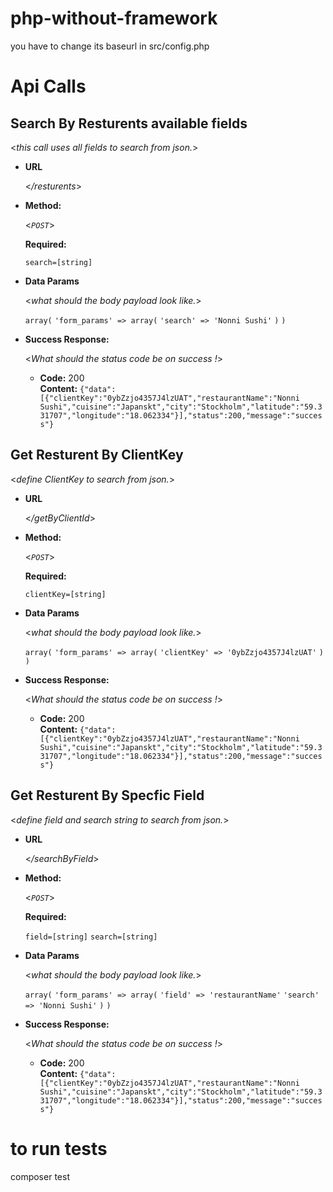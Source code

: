 # php-without-framework

you have to change its baseurl in src/config.php

# Api Calls
**Search By Resturents available fields**
----
  <_this call uses all fields to search from json._>

* **URL**

  <_/resturents_>

* **Method:**
  
  <_`POST`_>

   **Required:**
 
   `search=[string]`

* **Data Params**

  <_what should the body payload look like._>
   
   `array(`
      `'form_params' => array(`
          `'search' => 'Nonni Sushi'`
      `)`
  `)`

* **Success Response:**
  
  <_What should the status code be on success !_>

  * **Code:** 200 <br />
    **Content:** `{"data":[{"clientKey":"0ybZzjo4357J4lzUAT","restaurantName":"Nonni Sushi","cuisine":"Japanskt","city":"Stockholm","latitude":"59.331707","longitude":"18.062334"}],"status":200,"message":"success"}`
    

**Get Resturent By ClientKey**
----
  <_define ClientKey to search from json._>

* **URL**

  <_/getByClientId_>

* **Method:**
  
  <_`POST`_>

   **Required:**
 
   `clientKey=[string]`

* **Data Params**

  <_what should the body payload look like._>
   
   `array(`
      `'form_params' => array(`
          `'clientKey' => '0ybZzjo4357J4lzUAT'`
      `)`
  `)`

* **Success Response:**
  
  <_What should the status code be on success !_>

  * **Code:** 200 <br />
    **Content:** `{"data":[{"clientKey":"0ybZzjo4357J4lzUAT","restaurantName":"Nonni Sushi","cuisine":"Japanskt","city":"Stockholm","latitude":"59.331707","longitude":"18.062334"}],"status":200,"message":"success"}`
    
    
**Get Resturent By Specfic Field**
----
  <_define field and search string to search from json._>

* **URL**

  <_/searchByField_>

* **Method:**
  
  <_`POST`_>

   **Required:**
 
   `field=[string]`
   `search=[string]`

* **Data Params**

  <_what should the body payload look like._>
   
   `array(`
      `'form_params' => array(`
          `'field' => 'restaurantName'`
          `'search' => 'Nonni Sushi'`
      `)`
  `)`

* **Success Response:**
  
  <_What should the status code be on success !_>

  * **Code:** 200 <br />
    **Content:** `{"data":[{"clientKey":"0ybZzjo4357J4lzUAT","restaurantName":"Nonni Sushi","cuisine":"Japanskt","city":"Stockholm","latitude":"59.331707","longitude":"18.062334"}],"status":200,"message":"success"}`

# to run tests
composer test
